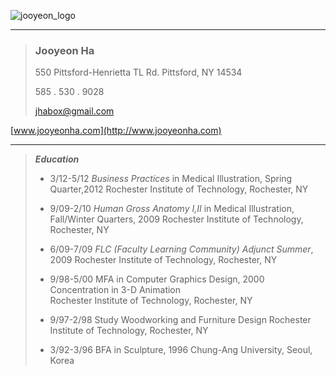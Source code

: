 ![jooyeon_logo](http://www.jooyeonha.com/wp-content/uploads/2017/04/jha_logoonly.png)

----
> ### Jooyeon Ha
>
> 550 Pittsford-Henrietta TL Rd.
Pittsford, NY 14534
>
> 585 . 530 . 9028
>
> <jhabox@gmail.com>
>
[www.jooyeonha.com](http://www.jooyeonha.com)
>
----
 >**_Education_**
 >
 >* 3/12-5/12		_Business Practices_ in Medical Illustration, Spring Quarter,2012 Rochester Institute of Technology, Rochester, NY
 >
 >* 9/09-2/10		_Human Gross Anatomy I,II_ in Medical Illustration, Fall/Winter Quarters, 2009
				Rochester Institute of Technology, Rochester, NY
 >			
 >* 6/09-7/09		_FLC (Faculty Learning Community) Adjunct Summer_, 2009
				Rochester Institute of Technology, Rochester, NY
 >
 >* 9/98-5/00		MFA in Computer Graphics Design, 2000 
				Concentration in 3-D Animation	 
				Rochester Institute of Technology, Rochester, NY
 >
 >* 9/97-2/98		Study Woodworking and Furniture Design
				Rochester Institute of Technology, Rochester, NY
 >			
 >* 3/92-3/96		BFA in Sculpture, 1996
				Chung-Ang University, Seoul, Korea	
 >
 
